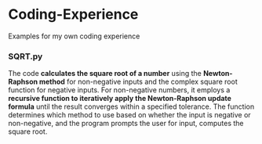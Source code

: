 # Coding-Experience
Examples for my own coding experience


### SQRT.py

The code **calculates the square root of a number** using the **Newton-Raphson method** for non-negative inputs and the complex square root function for negative inputs. For non-negative numbers, it employs a **recursive function to iteratively apply the Newton-Raphson update formula** until the result converges within a specified tolerance. The function determines which method to use based on whether the input is negative or non-negative, and the program prompts the user for input, computes the square root.
